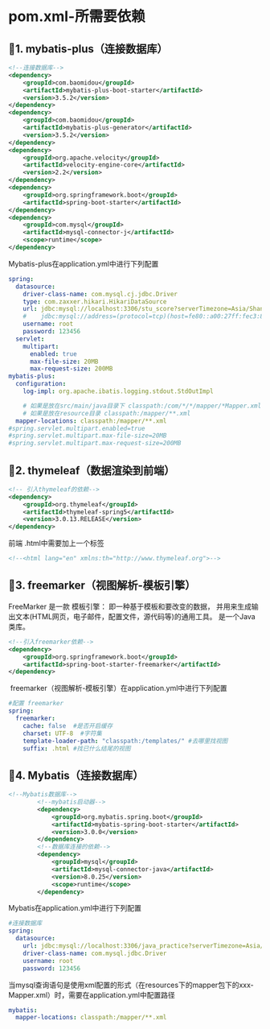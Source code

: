# **pom.xml-所需要依赖**

## 🍓1. mybatis-plus（连接数据库）

```xml
<!--连接数据库-->
<dependency>
    <groupId>com.baomidou</groupId>
    <artifactId>mybatis-plus-boot-starter</artifactId>
    <version>3.5.2</version>
</dependency>
<dependency>
    <groupId>com.baomidou</groupId>
    <artifactId>mybatis-plus-generator</artifactId>
    <version>3.5.2</version>
</dependency>
<dependency>
    <groupId>org.apache.velocity</groupId>
    <artifactId>velocity-engine-core</artifactId>
    <version>2.2</version>
</dependency>
<dependency>
    <groupId>org.springframework.boot</groupId>
    <artifactId>spring-boot-starter</artifactId>
</dependency>
<dependency>
    <groupId>com.mysql</groupId>
    <artifactId>mysql-connector-j</artifactId>
    <scope>runtime</scope>
</dependency>
```

Mybatis-plus在application.yml中进行下列配置

```yml
spring:
  datasource:
    driver-class-name: com.mysql.cj.jdbc.Driver
    type: com.zaxxer.hikari.HikariDataSource
    url: jdbc:mysql://localhost:3306/stu_score?serverTimezone=Asia/Shanghai&characterEncoding=utf-8&useSSL=false
    #    jdbc:mysql://address=(protocol=tcp)(host=fe80::a00:27ff:fec3:87c7)(port=3306)/database
    username: root
    password: 123456
  servlet:
    multipart:
      enabled: true
      max-file-size: 20MB
      max-request-size: 200MB
mybatis-plus:
  configuration:
    log-impl: org.apache.ibatis.logging.stdout.StdOutImpl

    # 如果是放在src/main/java目录下 classpath:/com/*/*/mapper/*Mapper.xml
    # 如果是放在resource目录 classpath:/mapper/**.xml
  mapper-locations: classpath:/mapper/**.xml
#spring.servlet.multipart.enabled=true
#spring.servlet.multipart.max-file-size=20MB
#spring.servlet.multipart.max-request-size=200MB
```

## 🍓2. thymeleaf（数据渲染到前端）

```xml
<!-- 引入thymeleaf的依赖-->
<dependency>
    <groupId>org.thymeleaf</groupId>
    <artifactId>thymeleaf-spring5</artifactId>
    <version>3.0.13.RELEASE</version>
</dependency>
```

前端 .html中需要加上一个标签

```html
<!--<html lang="en" xmlns:th="http://www.thymeleaf.org">-->
```

## 🍓3. freemarker（视图解析-模板引擎）

FreeMarker 是一款 模板引擎： 即一种基于模板和要改变的数据， 并用来生成输出文本(HTML网页，电子邮件，配置文件，源代码等)的通用工具。 是一个Java类库。

```xml
<!--引入freemarker依赖-->
<dependency>
    <groupId>org.springframework.boot</groupId>
    <artifactId>spring-boot-starter-freemarker</artifactId>
</dependency>
```

​		freemarker（视图解析-模板引擎）在application.yml中进行下列配置

```yml
#配置 freemarker
spring:
  freemarker:
    cache: false  #是否开启缓存
    charset: UTF-8  #字符集
    template-loader-path: "classpath:/templates/" #去哪里找视图
    suffix: .html #找已什么结尾的视图
```

## 🍓4. Mybatis（连接数据库）

```xml
<!--Mybatis数据库-->
        <!--mybatis启动器-->
        <dependency>
            <groupId>org.mybatis.spring.boot</groupId>
            <artifactId>mybatis-spring-boot-starter</artifactId>
            <version>3.0.0</version>
        </dependency>
        <!--数据库连接的依赖-->
        <dependency>
            <groupId>mysql</groupId>
            <artifactId>mysql-connector-java</artifactId>
            <version>8.0.25</version>
            <scope>runtime</scope>
        </dependency>
```

Mybatis在application.yml中进行下列配置

```yml
#连接数据库
spring:
  datasource:
    url: jdbc:mysql://localhost:3306/java_practice?serverTimezone=Asia/Shanghai&characterEncoding=utf-8&useSSL=false
    driver-class-name: com.mysql.jdbc.Driver
    username: root 
    password: 123456
```

​		当mysql查询语句是使用xml配置的形式（在resources下的mapper包下的xxx-Mapper.xml）时，需要在application.yml中配置路径

```yml
mybatis:
  mapper-locations: classpath:/mapper/**.xml
```

